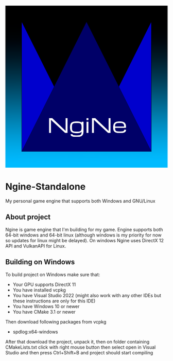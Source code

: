 ![Ngine-Standalone](/Logo.png?raw=true "Ngine")

# Ngine-Standalone
My personal game engine that supports both Windows and GNU/Linux

## About project
Ngine is game engine that I'm building for my game. Engine supports both 64-bit windows and 64-bit linux (although windows is my priority for now so 
updates for linux might be delayed). On windows Ngine uses DirectX 12 API and VulkanAPI for Linux.

## Building on Windows
To build project on Windows make sure that:
- Your GPU supports DirectX 11
- You have installed vcpkg
- You have Visual Studio 2022 (might also work with any other IDEs but these instructions are only for this IDE)
- You have Windows 10 or newer
- You have CMake 3.1 or newer

Then download following packages from vcpkg
- spdlog:x64-windows

After that download the project, unpack it, then on folder containing CMakeLists.txt click with right mouse button then select open in Visual Studio and then press 
Ctrl+Shift+B and project should start compiling
